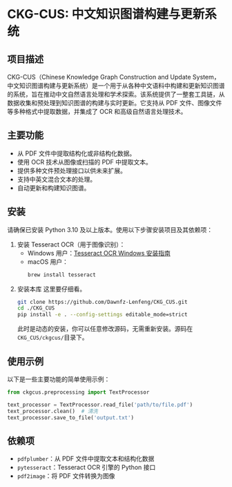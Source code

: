 # CKG-CUS: 中文知识图谱构建与更新系统

## 项目描述

CKG-CUS（Chinese Knowledge Graph Construction and Update System，中文知识图谱构建与更新系统）是一个用于从各种中文语料中构建和更新知识图谱的系统，旨在推动中文自然语言处理和学术探索。该系统提供了一整套工具链，从数据收集和预处理到知识图谱的构建与实时更新。它支持从 PDF 文件、图像文件等多种格式中提取数据，并集成了 OCR 和高级自然语言处理技术。

## 主要功能

- 从 PDF 文件中提取结构化或非结构化数据。
- 使用 OCR 技术从图像或扫描的 PDF 中提取文本。
- 提供多种文件预处理接口以供未来扩展。
- 支持中英文混合文本的处理。
- 自动更新和构建知识图谱。

## 安装

请确保已安装 Python 3.10 及以上版本。使用以下步骤安装项目及其依赖项：

1. 安装 Tesseract OCR（用于图像识别）：
    - Windows 用户：[Tesseract OCR Windows 安装指南](https://github.com/UB-Mannheim/tesseract/wiki)
    - macOS 用户：
        ```bash
        brew install tesseract
        ```
2. 安装本库
    这里要仔细看。
    ```bash
    git clone https://github.com/Dawnfz-Lenfeng/CKG_CUS.git
    cd ./CKG_CUS
    pip install -e . --config-settings editable_mode=strict
    ```
    此时是动态的安装，你可以任意修改源码，无需重新安装。源码在`CKG_CUS/ckgcus/`目录下。


## 使用示例

以下是一些主要功能的简单使用示例：


```python
from ckgcus.preprocessing import TextProcessor

text_processor = TextProcessor.read_file('path/to/file.pdf')
text_processor.clean()  # 清洗
text_processor.save_to_file('output.txt')
```



## 依赖项

- `pdfplumber`：从 PDF 文件中提取文本和结构化数据
- `pytesseract`：Tesseract OCR 引擎的 Python 接口
- `pdf2image`：将 PDF 文件转换为图像
